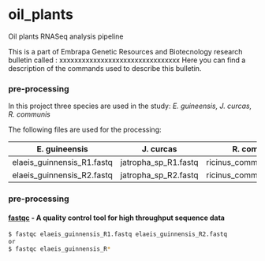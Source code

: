 # oil_plants
Oil plants RNASeq analysis pipeline

This is a part of Embrapa Genetic Resources and Biotecnology research bulletin called : xxxxxxxxxxxxxxxxxxxxxxxxxxxxxxxx
Here you can find a description of the commands used to describe this bulletin.

### pre-processing
In this project three species are used in the study: *E. guineensis, J. curcas, R. communis*

The following files are used for the processing:

E. guineensis | J. curcas | R. communis
------------ | ------------- | -------------
elaeis_guinnensis_R1.fastq | jatropha_sp_R1.fastq | ricinus_communis_R1.fastq| 
elaeis_guinnensis_R2.fastq | jatropha_sp_R2.fastq | ricinus_communis_R2.fastq



### pre-processing

#### [fastqc](https://www.bioinformatics.babraham.ac.uk/projects/fastqc/) - A quality control tool for high throughput sequence data 

```sh
$ fastqc elaeis_guinnensis_R1.fastq elaeis_guinnensis_R2.fastq
or
$ fastqc elaeis_guinnensis_R*
```
